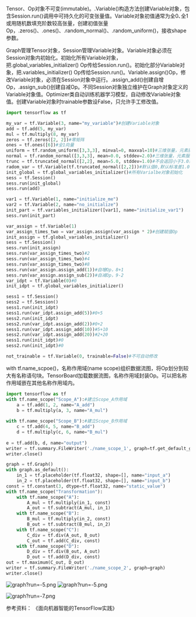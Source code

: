 Tensor、Op对象不可变(immutable)。.Variable()构造方法创建Variable对象，包含Session.run()调用中可持久化的可变张量值。Variable对象初值通常为全0､全1或用随机数填充阶数较高张量，创建初值张量Op，.zeros()、.ones()、.random_normal()、.random_uniform()，接收shape参数。

Graph管理Tensor对象，Session管理Variable对象。Variable对象必须在Session对象内初始化。初始化所有Variable对象，把.global_variables_initializer() Op传给Session.run()。初始化部分Variable对象，把.variables_initializer() Op传给Session.run()。Variable.assign()Op，修改Variable对象，必须在Session对象中运行。.assign_add()创建自增Op，.assign_sub()创建自减Op。不同Session对象独立维护在Graph对象定义的Variable对象值。Optimizer类自动训练机器学习模型，自动修改Variable对象值。创建Variable对象时trainable参数设False，只允许手工修改值。

```python
import tensorflow as tf

my_var = tf.Variable(3, name="my_variable")#创建Variable对象
add = tf.add(5, my_var)
mul = tf.multiply(8, my_var)
zeros = tf.zeros([2, 2])#零矩阵
ones = tf.ones([6])#全1向量
uniform = tf.random_uniform([3,3,3], minval=0, maxval=10)#三维张量，元素服从0~10均匀分布
normal = tf.random_normal([3,3,3], mean=0.0, stddev=2.0)#三维张量，元素服从0均值，标准差为2正态分布
trunc = tf.truncated_normal([2,2], mean=5.0, stddev=1.0)#不会返回小于3.0或大于7.0的张量
radom_var = tf.Variable(tf.truncated_normal([2,2]))#默认值0,默认标准差1.0
init_global = tf.global_variables_initializer()#所有Varialbe对象初始化
sess = tf.Session()
sess.run(init_global)
sess.run(add)

var1 = tf.Variable(1, name="initialize_me")
var2 = tf.Variable(2, name="no_initialize")
init_part = tf.variables_initializer([var1], name="initialize_var1")
sess.run(init_part)

var_assign = tf.Variable(1)
var_assign_times_two = var_assign.assign(var_assign * 2)#创建赋值Op
init_assign = tf.global_variables_initializer()
sess = tf.Session()
sess.run(init_assign)
sess.run(var_assign_times_two)#2
sess.run(var_assign_times_two)#4
sess.run(var_assign_times_two)#8
sess.run(var_assign.assign_add(1))#自增Op，8+1
sess.run(var_assign.assign_sub(2))#自减Op，9-2
var_idpt = tf.Variable(0)#0
init_idpt = tf.global_variables_initializer()

sess1 = tf.Session()
sess2 = tf.Session()
sess1.run(init_idpt)
sess1.run(var_idpt.assign_add(5))#0+5
sess2.run(init_idpt)
sess2.run(var_idpt.assign_add(2))#0+2
sess1.run(var_idpt.assign_add(10))#5+10
sess2.run(var_idpt.assign_add(20))#2+20
sess1.run(init_idpt)#0
sess2.run(init_idpt)#0

not_trainable = tf.Variable(0, trainable=False)#不可自动修改
```

with tf.name_scpoe(<name>)，名称作用域(name scope)组织数据流图，将Op划分到较大有名称语句块。TensorBoard加载数据流图，名称作用域封装Op。可以把名称作用域嵌在其他名称作用域内。

```python
import tensorflow as tf
with tf.name_scope("Scope_A"):#建立Scope_A作用域
    a = tf.add(1, 2, name="A_add")
    b = tf.multiply(a, 3, name="A_mul")
    
with tf.name_scope("Scope_B"):#建立Scope_B作用域
    c = tf.add(4, 5, name="B_add")
    d = tf.multiply(c, 6, name="B_mul")
    
e = tf.add(b, d, name="output")
writer = tf.summary.FileWriter('./name_scope_1', graph=tf.get_default_graph())
writer.close()

graph = tf.Graph()
with graph.as_default():
    in_1 = tf.placeholder(tf.float32, shape=[], name="input_a")
    in_2 = tf.placeholder(tf.float32, shape=[], name="input_b")
const = tf.constant(3, dtype=tf.float32, name="static_value")
with tf.name_scope("Transformation"):
    with tf.name_scope("A"):
        A_mul = tf.multiply(in_1, const)
        A_out = tf.subtract(A_mul, in_1)            
    with tf.name_scope("B"):
        B_mul = tf.multiply(in_2, const)
        B_out = tf.subtract(B_mul, in_2)
    with tf.name_scope("C"):
        C_div = tf.div(A_out, B_out) 
        C_out = tf.add(C_div, const)
    with tf.name_scope("D"):
        D_div = tf.div(B_out, A_out)
        D_out = tf.add(D_div, const)   
out = tf.maximum(C_out, D_out)
writer = tf.summary.FileWriter('./name_scope_2', graph=graph)
writer.close()                                     
```
![graph?run=-5.png](http://upload-images.jianshu.io/upload_images/80690-10966d4746599d82.png?imageMogr2/auto-orient/strip%7CimageView2/2/w/1240)
![graph?run=-5.png](http://upload-images.jianshu.io/upload_images/80690-10966d4746599d82.png?imageMogr2/auto-orient/strip%7CimageView2/2/w/1240)


![graph?run=-7.png](http://upload-images.jianshu.io/upload_images/80690-b4d79ce1ae7f429d.png?imageMogr2/auto-orient/strip%7CimageView2/2/w/1240)

参考资料：
《面向机器智能的TensorFlow实践》


